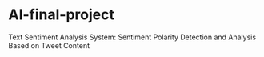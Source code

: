 # AI-final-project
Text Sentiment Analysis System: Sentiment Polarity Detection and Analysis Based on Tweet Content

